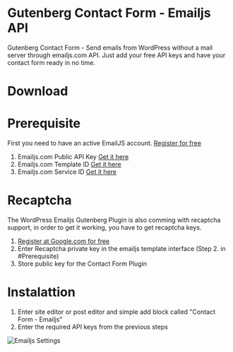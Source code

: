 # Gutenberg Contact Form - Emailjs API 
Gutenberg Contact Form - Send emails from WordPress without a mail server through emailjs.com API. Just add your free API keys and have your contact form ready in no time.

# Download

# Prerequisite

First you need to have an active EmailJS account. [Register for free](https://www.emailjs.com/)

1. Emailjs.com Public API Key [Get it here](https://dashboard.emailjs.com/admin/account)
2. Emailjs.com Template ID [Get it here](https://dashboard.emailjs.com/admin/templates)
3. Emailjs.com Service ID [Get it here](https://dashboard.emailjs.com/admin)

# Recaptcha

The WordPress Emailjs Gutenberg Plugin is also comming with recaptcha support, in order to get it working, you have to get recaptcha keys.

1. [Register at Google.com for free](https://www.google.com/recaptcha/admin/create)
2. Enter Recaptcha private key in the emailjs template interface (Step 2. in #Prerequisite)
3. Store public key for the Contact Form Plugin

# Instalattion

1. Enter site editor or post editor and simple add block called "Contact Form - Emailjs"
2. Enter the required API keys from the previous steps

![Emailjs Settings](https://raw.githubusercontent.com/milanchymcak/emailjs-gutenberg/main/emailjs.webp "Emailjs Settings")

